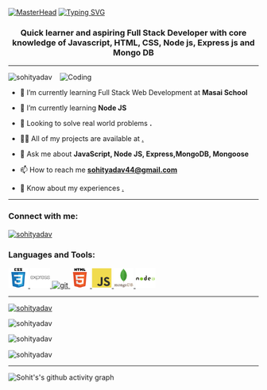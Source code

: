 [![MasterHead](https://www.wingstechsolutions.com/wp-content/uploads/2022/03/full-stack-development.gif)](https://SohitYadav.io)
<a href="https://git.io/typing-svg"><img src="https://readme-typing-svg.herokuapp.com?font=Fira+Code&size=40&pause=1000&center=true&vCenter=true&width=935&height=100&lines=Hello👋,+I'm+Sohit+Yadav..!;+Full-Stack+Developer..." alt="Typing SVG" /></a>


<h3 align="center">Quick learner and aspiring Full Stack Developer with core knowledge of Javascript, HTML, CSS, Node js, Express js and Mongo DB</h3>
<hr>
<img align="right" alt="Coding" width="400" src="https://cdn.dribbble.com/users/1162077/screenshots/3848914/programmer.gif">

<p align="left"> <img src="https://komarev.com/ghpvc/?username=sohityadav&label=Profile%20views&color=0e75b6&style=flat" alt="sohityadav" /> </p>



- 🔭 I’m currently learning Full Stack Web Development at **Masai School**

- 🌱 I’m currently learning **Node JS**

- 👯 Looking to solve real world problems **.**

- 👨‍💻 All of my projects are available at [.](.)

- 💬 Ask me about **JavaScript, Node JS, Express,MongoDB, Mongoose**

- 📫 How to reach me **sohityadav44@gmail.com**

- 📄 Know about my experiences [.](.)
<hr>
<h3 align="left">Connect with me:</h3>
<p align="left">
<a href="https://linkedin.com/in/sohit-yadav" target="blank"><img align="center" src="https://raw.githubusercontent.com/rahuldkjain/github-profile-readme-generator/master/src/images/icons/Social/linked-in-alt.svg" alt="sohityadav" height="30" width="40" /></a>
</p>

<h3 align="left">Languages and Tools:</h3>
<p align="left"> <a href="https://www.w3schools.com/css/" target="_blank" rel="noreferrer"> <img src="https://raw.githubusercontent.com/devicons/devicon/master/icons/css3/css3-original-wordmark.svg" alt="css3" width="40" height="40"/> </a> <a href="https://expressjs.com" target="_blank" rel="noreferrer"> <img src="https://raw.githubusercontent.com/devicons/devicon/master/icons/express/express-original-wordmark.svg" alt="express" width="40" height="40"/> </a> <a href="https://git-scm.com/" target="_blank" rel="noreferrer"> <img src="https://www.vectorlogo.zone/logos/git-scm/git-scm-icon.svg" alt="git" width="40" height="40"/> </a> <a href="https://www.w3.org/html/" target="_blank" rel="noreferrer"> <img src="https://raw.githubusercontent.com/devicons/devicon/master/icons/html5/html5-original-wordmark.svg" alt="html5" width="40" height="40"/> </a> <a href="https://developer.mozilla.org/en-US/docs/Web/JavaScript" target="_blank" rel="noreferrer"> <img src="https://raw.githubusercontent.com/devicons/devicon/master/icons/javascript/javascript-original.svg" alt="javascript" width="40" height="40"/> </a> <a href="https://www.mongodb.com/" target="_blank" rel="noreferrer"> <img src="https://raw.githubusercontent.com/devicons/devicon/master/icons/mongodb/mongodb-original-wordmark.svg" alt="mongodb" width="40" height="40"/> </a> <a href="https://nodejs.org" target="_blank" rel="noreferrer"> <img src="https://raw.githubusercontent.com/devicons/devicon/master/icons/nodejs/nodejs-original-wordmark.svg" alt="nodejs" width="40" height="40"/> </a> </p>
  <hr>
<p align="left"> <a href="https://github.com/ryo-ma/github-profile-trophy"><img src="https://github-profile-trophy.vercel.app/?username=SohitYadav" alt="sohityadav" /></a> </p>


<p><img src="https://github-readme-stats.vercel.app/api/top-langs?username=sohityadav&show_icons=true&locale=en&layout=compact" alt="sohityadav" /></p>

<p><img  src="https://github-readme-stats.vercel.app/api?username=sohityadav&show_icons=true&locale=en" alt="sohityadav" /></p>

<p><img align="center" src="https://github-readme-streak-stats.herokuapp.com/?user=sohityadav&" alt="sohityadav" /></p>
<hr>

![Sohit's's github activity graph](https://github-readme-activity-graph.cyclic.app/graph?username=SohitYadav&theme=tokyo-night)
